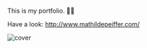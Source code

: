 This is my portfolio. 👩‍💻 
 
Have a look: http://www.mathildepeiffer.com/   
    

 
![cover](https://user-images.githubusercontent.com/86634734/136648381-3dee1894-e19f-4952-b6f6-69f59ccdc3e5.jpg)

 
 
 
 
 
 
 
 
